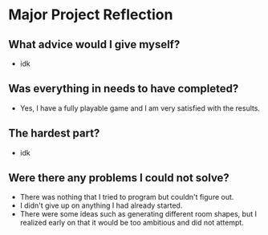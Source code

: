 # Major Project Reflection

## What advice would I give myself?
- idk

## Was everything in needs to have completed?
- Yes, I have a fully playable game and I am very satisfied with the results.

## The hardest part?
- idk

## Were there any problems I could not solve?
- There was nothing that I tried to program but couldn't figure out.
- I didn't give up on anything I had already started.
- There were some ideas such as generating different room shapes, but I realized early on that it would be too ambitious and did not attempt.
